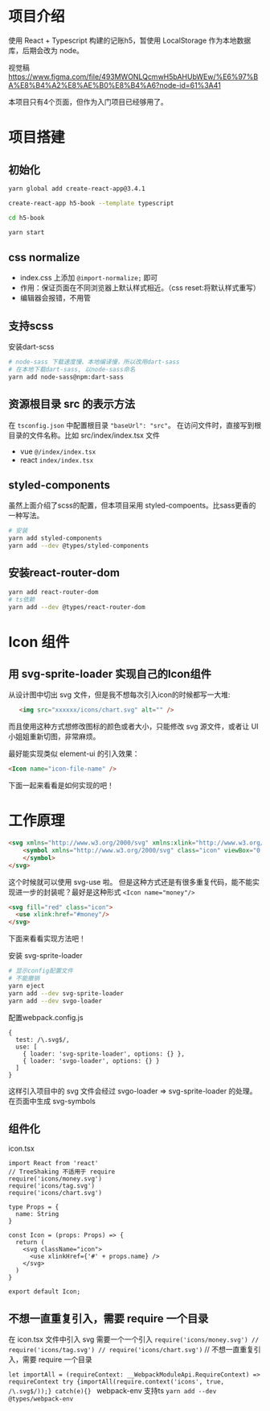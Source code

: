 # 项目介绍
使用 React + Typescript 构建的记账h5，暂使用 LocalStorage 作为本地数据库，后期会改为 node。

视觉稿 https://www.figma.com/file/493MWONLQcmwH5bAHUbWEw/%E6%97%BA%E8%B4%A2%E8%AE%B0%E8%B4%A6?node-id=61%3A41

本项目只有4个页面，但作为入门项目已经够用了。

# 项目搭建
## 初始化
```bash
yarn global add create-react-app@3.4.1

create-react-app h5-book --template typescript

cd h5-book

yarn start
```
## css normalize
-   index.css 上添加 `@import-normalize;` 即可
-   作用：保证页面在不同浏览器上默认样式相近。（css reset:将默认样式重写）
-   编辑器会报错，不用管

## 支持scss
安装dart-scss
```bash
# node-sass 下载速度慢、本地编译慢，所以改用dart-sass
# 在本地下载dart-sass, 以node-sass命名
yarn add node-sass@npm:dart-sass
```

## 资源根目录 src 的表示方法
在 `tsconfig.json` 中配置根目录 `"baseUrl": "src"`。
在访问文件时，直接写到根目录的文件名称。比如 src/index/index.tsx 文件
-   vue `@/index/index.tsx`
-   react `index/index.tsx`

## styled-components
虽然上面介绍了scss的配置，但本项目采用 styled-compoents。比sass更香的一种写法。
```bash
# 安装
yarn add styled-components
yarn add --dev @types/styled-components
```

## 安装react-router-dom
```bash
yarn add react-router-dom
# ts依赖
yarn add --dev @types/react-router-dom
```

# Icon 组件
## 用 svg-sprite-loader 实现自己的Icon组件
从设计图中切出 svg 文件，但是我不想每次引入icon的时候都写一大堆:
```html
   <img src="xxxxxx/icons/chart.svg" alt="" />
```
而且使用这种方式想修改图标的颜色或者大小，只能修改 svg 源文件，或者让 UI 小姐姐重新切图，非常麻烦。

最好能实现类似 element-ui 的引入效果：
```html
<Icon name="icon-file-name" />
```
下面一起来看看是如何实现的吧！

# 工作原理
```html
<svg xmlns="http://www.w3.org/2000/svg" xmlns:xlink="http://www.w3.org/1999/xlink" style="position: absolute; width: 0; height: 0" aria-hidden="true" id="__SVG_SPRITE_NODE__">
    <symbol xmlns="http://www.w3.org/2000/svg" class="icon" viewBox="0 0 1024 1024" id="money">
    </symbol>
</svg>
```
这个时候就可以使用 svg-use 啦。
但是这种方式还是有很多重复代码，能不能实现进一步的封装呢？最好是这种形式 `<Icon name="money"/>`

```html
<svg fill="red" class="icon">
  <use xlink:href="#money"/>
</svg>
```

下面来看看实现方法吧！

安装 svg-sprite-loader
```bash
# 显示config配置文件
# 不能撤销
yarn eject
yarn add --dev svg-sprite-loader
yarn add --dev svgo-loader
```
配置webpack.config.js
```
{
  test: /\.svg$/,
  use: [
    { loader: 'svg-sprite-loader', options: {} },
    { loader: 'svgo-loader', options: {} }
  ]
}
```
这样引入项目中的 svg 文件会经过 svgo-loader => svg-sprite-loader 的处理。在页面中生成 svg-symbols


## 组件化
icon.tsx
```tsx
import React from 'react'
// TreeShaking 不适用于 require
require('icons/money.svg')
require('icons/tag.svg')
require('icons/chart.svg')

type Props = {
  name: String
}

const Icon = (props: Props) => {
  return (
    <svg className="icon">
      <use xlinkHref={'#' + props.name} />
    </svg>
  )
}

export default Icon;
```

## 不想一直重复引入，需要 require 一个目录

在 icon.tsx 文件中引入 svg 需要一个一个引入
`
require('icons/money.svg')
// require('icons/tag.svg')
// require('icons/chart.svg')
`
// 不想一直重复引入，需要 require 一个目录

`let importAll = (requireContext: __WebpackModuleApi.RequireContext) => requireContext
 try {importAll(require.context('icons', true, /\.svg$/));} catch(e){}
`
webpack-env 支持ts
`yarn add --dev @types/webpack-env`
